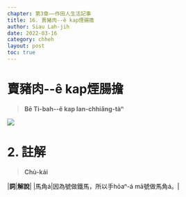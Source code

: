 ```yaml
---
chapter: 第3章——作田人生活記事
title: 16. 賣豬肉--ê kap煙腸擔
author: Siau Lah-jih
date: 2022-03-16
category: chheh
layout: post
toc: true
---
```


# 賣豬肉--ê kap煙腸擔
> **Bē Ti-bah--ê kap Ian-chhiâng-tàⁿ**

![](../too5/17/圖.jpg)


# 2. 註解
> **Chù-kái**

|**詞**|**解說**|
|馬角á|因為號做鐵馬，所以手hōaⁿ-á mā號做馬角á。|
